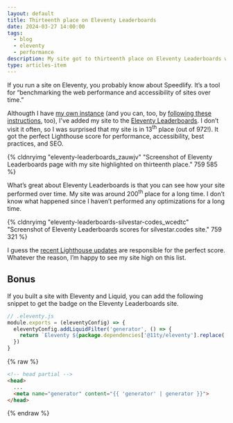 ```yaml
---
layout: default
title: Thirteenth place on Eleventy Leaderboards
date: 2024-03-27 14:00:00
tags:
  - blog
  - eleventy
  - performance
description: My site got to thirteenth place on Eleventy Leaderboards with perfect Lighthouse scores.
type: articles-item
---
```


If you run a site on Eleventy, you probably know about Speedlify. It’s a tool for “benchmarking the web performance and accessibility of sites over time.”

Althougth I have [my own instance](https://speedlify.silvestar.codes/sb/) (and you can, too, by [following these instructions](https://github.com/zachleat/speedlify/), too), I've added my site to the [Eleventy Leaderboards](https://www.11ty.dev/speedlify/). I don’t visit it often, so I was surprised that my site is in 13<sup>th</sup> place (out of 972!). It got the perfect Lighthouse score for performance, accessibility, best practices, and SEO.

{% cldnryimg "eleventy-leaderboards_zauwjv" "Screenshot of Eleventy Leaderboards page with my site highlighted on thirteenth place." 759 585 %}

What’s great about Eleventy Leaderboards is that you can see how your site performed over time. My site was around 200<sup>th</sup> place for a long time. I don’t know what happened since I haven’t performed any optimizations for a long time.

{% cldnryimg "eleventy-leaderboards-silvestar-codes_wcedtc" "Screenshot of Eleventy Leaderboards scores for silvestar.codes site." 759 321 %}

I guess the [recent Lighthouse updates](https://github.com/GoogleChrome/lighthouse/releases) are responsible for the perfect score. Whatever the reason, I’m happy to see my site high on this list.

## Bonus

If you built a site with Eleventy and Liquid, you can add the following snippet to get the badge on the Eleventy Leaderboards site.

```js
// .eleventy.js
module.exports = (eleventyConfig) => {
  eleventyConfig.addLiquidFilter('generator', () => {
    return `Eleventy ${package.dependencies['@11ty/eleventy'].replace('^', '')}`
  })
}
```

{% raw %}
```html
<!-- head partial -->
<head>
  ...
  <meta name="generator" content="{{ 'generator' | generator }}">
</head>
```
{% endraw %}
